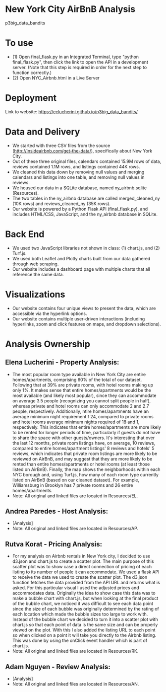 # New York City AirBnB Analysis
p3big_data_bandits

# To use
- (1) Open final_flask.py in an Integrated Terminal, type "python final_flask.py", then click the link to open the API in a development server. (Note that this step is required in order for the next step to function correctly.)
- (2) Open NYC_Airbnb.html in a Live Server

# Deployment
Link to website: https://eclucherini.github.io/p3big_data_bandits/

# Data and Delivery
- We started with three CSV files from the source (http://insideairbnb.com/get-the-data/), specifically about New York City.
- Out of these three original files, calendars contained 15.9M rows of data, reviews contained 1.1M rows, and listings contained 44K rows.
- We cleaned this data down by removing null values and merging calendars and listings into one table, and removing null values in reviews. 
- We housed our data in a SQLite database, named ny_airbnb.sqlite (Resources).
- The two tables in the ny_airbnb database are called merged_cleaned_ny (10K rows) and reviews_cleaned_ny (35K rows).
- Our website is powered by a Python Flask API (final_flask.py), and includes HTML/CSS, JavaScript, and the ny_airbnb database in SQLite.

# Back End
- We used two JavaScript libraries not shown in class: (1) chart.js, and (2) Turf.js.
- We used both Leaflet and Plotly charts built from our data gathered through web scraping.
- Our website includes a dashboard page with multiple charts that all reference the same data.

# Visualizations 
- Our website contains four unique views to present the data, which are accessible via the hyperlink options.
- Our website contains multiple user-driven interactions (including hyperlinks, zoom and click features on maps, and dropdown selections). 

# Analysis Ownership
Elena Lucherini - Property Analysis:
- 
- The most popular room type available in New York City are entire homes/apartments, comprising 60% of the total of our dataset. Following that at 39% are private rooms, with hotel rooms making up only 1%. It makes sense that entire homes/apartments would be the most available (and likely most popular), since they can accommodate on average 3.5 people (recognizing you cannot split people in half), whereas private and hotel rooms can only accommodate 2 and 2.7 people, respectively. Additionally, ntire homes/apartments have an average minimum night requirement f 24, compared to private rooms and hotel rooms average minimum nights required of 18 and 1, respectively. This indicates that entire homes/apartments are more likely to be rented for longer periods of time, particularly if guests do not have to share the space with other guests/owners. It's interesting that over the last 12 months, private room listings have, on average, 10 reviews, compared to entire homes/apartment listings' 8 reviews and hotels' 5 reviews, which indicates that private room listings are more likely to be reviewed on AirBnB, and may suggest that they are more likely to be rented than entire homes/apartments or hotel rooms (at least those listed on AirBnB). Finally, the map shows the neighborhoods within each NYC borough and, using Turf.js, how many of each room type currently listed on AirBnB (based on our cleaned dataset). For example, Williamsburg in Brooklyn has 7 private rooms and 26 entire homes/apartments. 
- Note: All original and linked files are located in Resources/EL.

Andrea Paredes - Host Analysis:
- 
- [Analysis]
- Note: All original and linked files are located in Resources/AP.

Rutva Korat - Pricing Analysis:
- 
- For my analysis on Airbnb rentals in New York city, I decided to use d3.json and chart.js to create a scatter plot. The main purpose of this scatter plot was to show case a direct connection of pricing of each listing to its number of people it can accommodate. We used a flask API to receive the data we used to create the scatter plot. The d3.json function fetches the data provided from the API URL and returns what is asked. For this particular visual I used the adjusted prices and accommodates data. Originally the idea to show case this data was to make a bubble chart with chart.js, but when looking at the final product of the bubble chart, we noticed it was difficult to see each data point since the size of each bubble was originally determined by the rating of each location which made the bubble sizes too large to work with. Instead of the bubble chart we decided to turn it into a scatter plot with chart.js so that each point of data is the same size and can be properly viewed on the plot. With this I also added the listing URL to each point so when clicked on a point it will take you directly to the Airbnb listing.
This was done by using the onClick event handler which is part of chart.js.
- Note: All original and linked files are located in Resources/RK.

Adam Nguyen - Review Analysis: 
-
- [Analysis]
- Note: All original and linked files are located in Resources/AN. 

